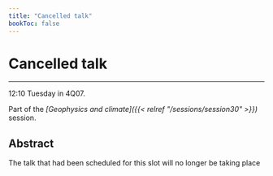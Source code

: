 ```yaml
---
title: "Cancelled talk"
bookToc: false
---
```


# Cancelled talk

****

12:10 Tuesday in 4Q07.

Part of the *[Geophysics and climate]({{< relref "/sessions/session30" >}})* session.

## Abstract

The talk that had been scheduled for this slot will no longer be taking place


